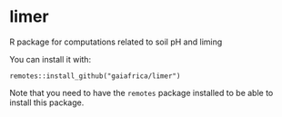 # limer
R package for computations related to soil pH and liming

You can install it with:
```
remotes::install_github("gaiafrica/limer")
```
Note that you need to have the `remotes` package installed to be able to install this package. 
